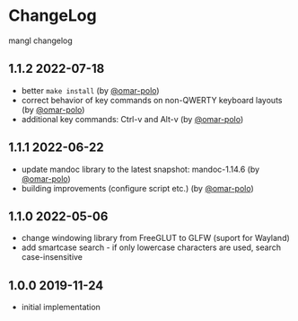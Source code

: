 # ChangeLog

mangl changelog

## 1.1.2 2022-07-18
* better `make install` (by [@omar-polo](https://github.com/omar-polo))
* correct behavior of key commands on non-QWERTY keyboard layouts (by [@omar-polo](https://github.com/omar-polo))
* additional key commands: Ctrl-v and Alt-v (by [@omar-polo](https://github.com/omar-polo))

## 1.1.1 2022-06-22
* update mandoc library to the latest snapshot: mandoc-1.14.6 (by [@omar-polo](https://github.com/omar-polo))
* building improvements (configure script etc.) (by [@omar-polo](https://github.com/omar-polo))

## 1.1.0 2022-05-06
* change windowing library from FreeGLUT to GLFW (suport for Wayland)
* add smartcase search - if only lowercase characters are used, search case-insensitive

## 1.0.0 2019-11-24
* initial implementation

